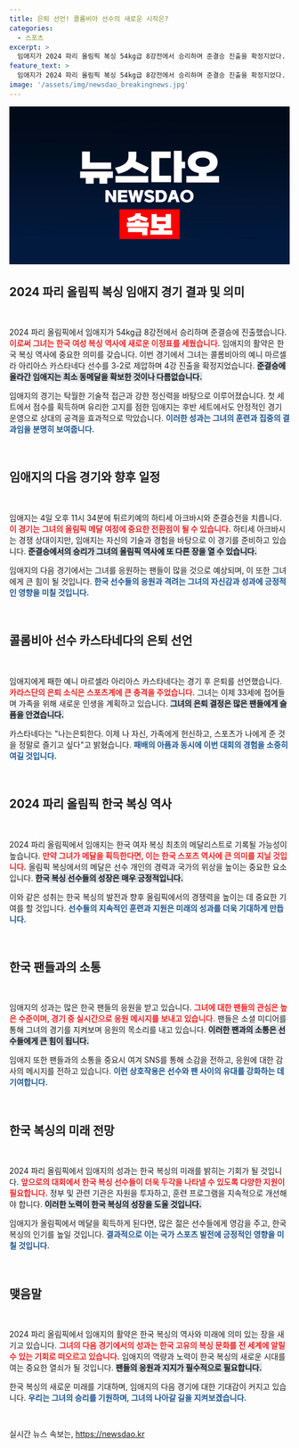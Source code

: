 ```yaml
---
title: 은퇴 선언! 콜롬비아 선수의 새로운 시작은?
categories:
  - 스포츠
excerpt: >
  임애지가 2024 파리 올림픽 복싱 54kg급 8강전에서 승리하며 준결승 진출을 확정지었다. 그녀에게 패한 콜롬비아 선수는 은퇴를 선언하며 은퇴 소감을 전했다. 한국 복싱의 새로운 역사, 임애지의 여정은 계속된다!
feature_text: >
  임애지가 2024 파리 올림픽 복싱 54kg급 8강전에서 승리하며 준결승 진출을 확정지었다. 그녀에게 패한 콜롬비아 선수는 은퇴를 선언하며 은퇴 소감을 전했다. 한국 복싱의 새로운 역사, 임애지의 여정은 계속된다!
image: '/assets/img/newsdao_breakingnews.jpg'
---
```


<p><img src="/assets/img/newsdao_breakingnews.jpg" alt="ontimetimes 속보" /></p>

<h2 data-ke-size="size26">2024 파리 올림픽 복싱 임애지 경기 결과 및 의미</h2>

<p data-ke-size="size16">&nbsp;</p>

<p>2024 파리 올림픽에서 임애지가 54kg급 8강전에서 승리하며 준결승에 진출했습니다. <b><span style="color: #ee2323;">이로써 그녀는 한국 여성 복싱 역사에 새로운 이정표를 세웠습니다.</span></b> 임애지의 활약은 한국 복싱 역사에 중요한 의미를 갖습니다. 이번 경기에서 그녀는 콜롬비아의 예니 마르셀라 아리아스 카스타네다 선수를 3-2로 제압하며 4강 진출을 확정지었습니다. <b><span style="background-color: #21538527;">준결승에 올라간 임애지는 최소 동메달을 확보한 것이나 다름없습니다.</span></b> </p>

<p>임애지의 경기는 탁월한 기술적 접근과 강한 정신력을 바탕으로 이루어졌습니다. 첫 세트에서 점수를 획득하며 유리한 고지를 점한 임애지는 후반 세트에서도 안정적인 경기 운영으로 상대의 공격을 효과적으로 막았습니다. <b><span style="color: #1a5490;">이러한 성과는 그녀의 훈련과 집중의 결과임을 분명히 보여줍니다.</span></b></p>

<p data-ke-size="size16">&nbsp;</p>

<h2 data-ke-size="size26">임애지의 다음 경기와 향후 일정</h2>

<p data-ke-size="size16">&nbsp;</p>

<p>임애지는 4일 오후 11시 34분에 튀르키예의 하티세 아크바시와 준결승전을 치릅니다. <b><span style="color: #ee2323;">이 경기는 그녀의 올림픽 메달 여정에 중요한 전환점이 될 수 있습니다.</span></b> 하티세 아크바시는 경쟁 상대이지만, 임애지는 자신의 기술과 경험을 바탕으로 이 경기를 준비하고 있습니다. <b><span style="background-color: #21538527;">준결승에서의 승리가 그녀의 올림픽 역사에 또 다른 장을 열 수 있습니다.</span></b> </p>

<p>임애지의 다음 경기에서는 그녀를 응원하는 팬들이 많을 것으로 예상되며, 이 또한 그녀에게 큰 힘이 될 것입니다. <b><span style="color: #1a5490;">한국 선수들의 응원과 격려는 그녀의 자신감과 성과에 긍정적인 영향을 미칠 것입니다.</span></b></p>

<p data-ke-size="size16">&nbsp;</p>

<h2 data-ke-size="size26">콜롬비아 선수 카스타네다의 은퇴 선언</h2>

<p data-ke-size="size16">&nbsp;</p>

<p>임애지에게 패한 예니 마르셀라 아리아스 카스타네다는 경기 후 은퇴를 선언했습니다. <b><span style="color: #ee2323;">카라스단의 은퇴 소식은 스포츠계에 큰 충격을 주었습니다.</span></b> 그녀는 이제 33세에 접어들며 가족을 위해 새로운 인생을 계획하고 있습니다. <b><span style="background-color: #21538527;">그녀의 은퇴 결정은 많은 팬들에게 슬픔을 안겼습니다.</span></b> </p>

<p>카스타네다는 "나는은퇴한다. 이제 나 자신, 가족에게 헌신하고, 스포츠가 나에게 준 것을 정말로 즐기고 싶다"고 밝혔습니다. <b><span style="color: #1a5490;">패배의 아픔과 동시에 이번 대회의 경험을 소중히 여길 것입니다.</span></b> </p>

<p data-ke-size="size16">&nbsp;</p>

<h2 data-ke-size="size26">2024 파리 올림픽 한국 복싱 역사</h2>

<p data-ke-size="size16">&nbsp;</p>

<p>2024 파리 올림픽에서 임애지는 한국 여자 복싱 최초의 메달리스트로 기록될 가능성이 높습니다. <b><span style="color: #ee2323;">만약 그녀가 메달을 획득한다면, 이는 한국 스포츠 역사에 큰 의미를 지닐 것입니다.</span></b> 올림픽 복싱에서의 메달은 선수 개인의 경력과 국가의 위상을 높이는 중요한 요소입니다. <b><span style="background-color: #21538527;">한국 복싱 선수들의 성장은 매우 긍정적입니다.</span></b> </p>

<p>이와 같은 성취는 한국 복싱의 발전과 향후 올림픽에서의 경쟁력을 높이는 데 중요한 기여를 할 것입니다. <b><span style="color: #1a5490;">선수들의 지속적인 훈련과 지원은 미래의 성과를 더욱 기대하게 만듭니다.</span></b></p>

<p data-ke-size="size16">&nbsp;</p>

<h2 data-ke-size="size26">한국 팬들과의 소통</h2>

<p data-ke-size="size16">&nbsp;</p>

<p>임애지의 성과는 많은 한국 팬들의 응원을 받고 있습니다. <b><span style="color: #ee2323;">그녀에 대한 팬들의 관심은 높은 수준이며, 경기 중 실시간으로 응원 메시지를 보내고 있습니다.</span></b> 팬들은 소셜 미디어를 통해 그녀의 경기를 지켜보며 응원의 목소리를 내고 있습니다. <b><span style="background-color: #21538527;">이러한 팬과의 소통은 선수들에게 큰 힘이 됩니다.</span></b> </p>

<p>임애지 또한 팬들과의 소통을 중요시 여겨 SNS를 통해 소감을 전하고, 응원에 대한 감사의 메시지를 전하고 있습니다. <b><span style="color: #1a5490;">이런 상호작용은 선수와 팬 사이의 유대를 강화하는 데 기여합니다.</span></b> </p>

<p data-ke-size="size16">&nbsp;</p>

<h2 data-ke-size="size26">한국 복싱의 미래 전망</h2>

<p data-ke-size="size16">&nbsp;</p>

<p>2024 파리 올림픽에서 임애지의 성과는 한국 복싱의 미래를 밝히는 기회가 될 것입니다. <b><span style="color: #ee2323;">앞으로의 대회에서 한국 복싱 선수들이 더욱 두각을 나타낼 수 있도록 다양한 지원이 필요합니다.</span></b> 정부 및 관련 기관은 자원을 투자하고, 훈련 프로그램을 지속적으로 개선해야 합니다. <b><span style="background-color: #21538527;">이러한 노력이 한국 복싱의 성장을 도울 것입니다.</span></b> </p>

<p>임애지가 올림픽에서 메달을 획득하게 된다면, 많은 젊은 선수들에게 영감을 주고, 한국 복싱의 인기를 높일 것입니다. <b><span style="color: #1a5490;">결과적으로 이는 국가 스포츠 발전에 긍정적인 영향을 미칠 것입니다.</span></b></p>

<p data-ke-size="size16">&nbsp;</p>

<h2 data-ke-size="size26">맺음말</h2>

<p data-ke-size="size16">&nbsp;</p>

<p>2024 파리 올림픽에서 임애지의 활약은 한국 복싱의 역사와 미래에 의미 있는 장을 새기고 있습니다. <b><span style="color: #ee2323;">그녀의 다음 경기에서의 성과는 한국 고유의 복싱 문화를 전 세계에 알릴 수 있는 기회로 떠오르고 있습니다.</span></b> 임애지의 역량과 노력이 한국 복싱의 새로운 시대를 여는 중요한 열쇠가 될 것입니다. <b><span style="background-color: #21538527;">팬들의 응원과 지지가 필수적으로 필요합니다.</span></b> </p>

<p>한국 복싱의 새로운 미래를 기대하며, 임애지의 다음 경기에 대한 기대감이 커지고 있습니다. <b><span style="color: #1a5490;">우리는 그녀의 승리를 기원하며, 그녀의 나아갈 길을 지켜보겠습니다.</span></b> </p>

<p data-ke-size="size16">&nbsp;</p>
실시간 뉴스 속보는, <a href="https://newsdao.kr" rel="dofollow">https://newsdao.kr</a>


